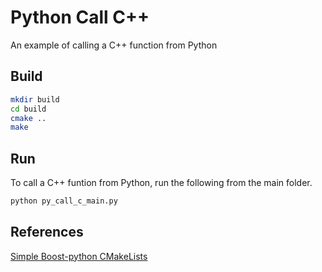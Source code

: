 # Python Call C++
An example of calling a C++ function from Python

## Build
```bash
mkdir build
cd build
cmake ..
make
```

## Run
To call a C++ funtion from Python, run the following from the main folder.
```bash
python py_call_c_main.py
```
## References
[Simple Boost-python CMakeLists](https://gist.github.com/ndevenish/ff771feb6817f7debfa728386110f567#file-readme-md)
